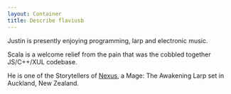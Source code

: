 ```yaml
---
layout: Container
title: Describe flaviusb
---
```

Justin is presently enjoying programming, larp and electronic music.

Scala is a welcome relief from the pain that was the cobbled together JS/C++/XUL codebase.

He is one of the Storytellers of [Nexus](http://nexus.gen.nz "Nexus: Auckland Awakenings"), a Mage: The Awakening Larp set in Auckland, New Zealand.
